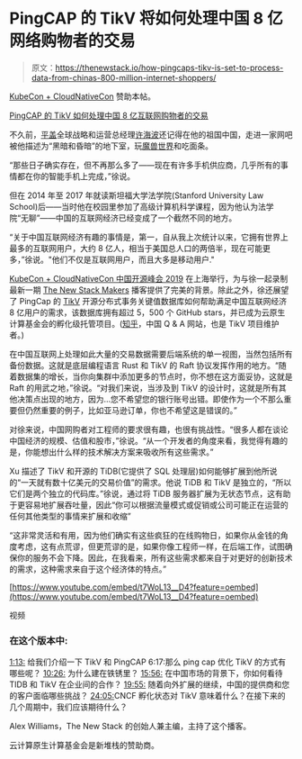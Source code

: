 # PingCAP 的 TikV 将如何处理中国 8 亿网络购物者的交易

> 原文：<https://thenewstack.io/how-pingcaps-tikv-is-set-to-process-data-from-chinas-800-million-internet-shoppers/>

[KubeCon + CloudNativeCon](https://www.cncf.io/kubecon-cloudnativecon-events/) 赞助本帖。

[PingCAP 的 TikV 如何处理中国 8 亿互联网购物者的交易](https://thenewstack.simplecast.com/episodes/how-pingcaps-tikv-is-set-to-process-transactions-from-chinas-800-million-internet-shoppers)

不久前，[平盖](https://www.linkedin.com/in/kevinsxu/)全球战略和运营总经理[许海波](https://www.linkedin.com/in/kevinsxu/)还记得在他的祖国中国，走进一家网吧被他描述为“黑暗和昏暗”的地下室，玩[魔兽世界](https://worldofwarcraft.com/)和吃面条。

“那些日子确实存在，但不再那么多了——现在有许多手机供应商，几乎所有的事情都在你的智能手机上完成，”徐说。

但在 2014 年至 2017 年就读斯坦福大学法学院(Stanford University Law School)后——当时他在校园里参加了高级计算机科学课程，因为他认为法学院“无聊”——中国的互联网经济已经变成了一个截然不同的地方。

“关于中国互联网经济有趣的事情是，第一，自从我上次统计以来，它拥有世界上最多的互联网用户，大约 8 亿人，相当于美国总人口的两倍半，现在可能更多，”徐说。"他们不仅是互联网用户，而且大多是移动用户."

[KubeCon + CloudNativeCon 中国开源峰会 2019](https://www.lfasiallc.com/events/kubecon-cloudnativecon-china-2019/) 在上海举行，为与徐一起录制最新一期 [The New Stack Makers](/podcasts/makers) 播客提供了完美的背景。除此之外，徐还展望了 PingCap 的 [TikV](https://github.com/tikv/tikv) 开源分布式事务关键值数据库如何帮助满足中国互联网经济 8 亿用户的需求，该数据库拥有超过 5，500 个 GitHub stars，并已成为云原生计算基金会的孵化级托管项目。([知乎](https://www.zhihu.com/signup?next=%2F)，中国 Q & A 网站，也是 TikV 项目维护者。)

在中国互联网上处理如此大量的交易数据需要后端系统的单一视图，当然包括所有备份数据。这就是底层编程语言 Rust 和 TikV 的 Raft 协议发挥作用的地方。“随着数据集的增长，当你向集群中添加更多的节点时，你不想在这方面妥协，这就是 Raft 的用武之地，”徐说。“对我们来说，当涉及到 TikV 的设计时，这就是所有其他决策点出现的地方，因为…您不希望您的银行账号出错。即使作为一个不那么重要但仍然重要的例子，比如亚马逊订单，你也不希望这是错误的。”

对徐来说，中国网购者对工程师的要求很有趣，也很有挑战性。“很多人都在谈论中国经济的规模、估值和股市，”徐说。“从一个开发者的角度来看，我觉得有趣的是，你能想出什么样的技术解决方案来吸收所有这些需求。”

Xu 描述了 TikV 和开源的 TiDB(它提供了 SQL 处理层)如何能够扩展到他所说的“一天就有数十亿美元的交易价值”的需求。他说 TiDB 和 TikV 是独立的，“所以它们是两个独立的代码库。”徐说，通过将 TiDB 服务器扩展为无状态节点，这有助于更容易地扩展吞吐量，因此“你可以根据流量模式或促销或公司可能正在运营的任何其他类型的事情来扩展和收缩”

“这非常灵活和有用，因为他们确实有这些疯狂的在线购物日，如果你从金钱的角度考虑，这有点荒谬，但更荒谬的是，如果你像工程师一样，在后端工作，试图确保你的服务不会下降。因此，在我看来，所有这些需求都来自于对更好的创新技术的需求，这种需求来自于这个经济体的特点。”

[https://www.youtube.com/embed/t7WoL13__D4?feature=oembed](https://www.youtube.com/embed/t7WoL13__D4?feature=oembed)

视频

### 在这个版本中:

[1:13:](https://thenewstack.simplecast.com/episodes/how-pingcaps-tikv-is-set-to-process-transactions-from-chinas-800-million-internet-shoppers?t=1:13) 给我们介绍一下 TikV 和 PingCAP
6:17:那么 ping cap 优化 TikV 的方式有哪些呢？
[10:26:](https://thenewstack.simplecast.com/episodes/how-pingcaps-tikv-is-set-to-process-transactions-from-chinas-800-million-internet-shoppers?t=10:26) 为什么建在铁锈里？
[15:56:](https://thenewstack.simplecast.com/episodes/how-pingcaps-tikv-is-set-to-process-transactions-from-chinas-800-million-internet-shoppers?t=15:56) 在中国市场的背景下，你如何看待 TIDB 和 TikV 在企业间的合作？
[19:55:](https://thenewstack.simplecast.com/episodes/how-pingcaps-tikv-is-set-to-process-transactions-from-chinas-800-million-internet-shoppers?t=19:55) 随着向外扩展的继续，中国的提供商和您的客户面临哪些挑战？
[24:05:](https://thenewstack.simplecast.com/episodes/how-pingcaps-tikv-is-set-to-process-transactions-from-chinas-800-million-internet-shoppers?t=24:05)CNCF 孵化状态对 TikV 意味着什么？在接下来的几个周期中，我们应该期待什么？

Alex Williams，The New Stack 的创始人兼主编，主持了这个播客。

云计算原生计算基金会是新堆栈的赞助商。

<svg xmlns:xlink="http://www.w3.org/1999/xlink" viewBox="0 0 68 31" version="1.1"><title>Group</title> <desc>Created with Sketch.</desc></svg>